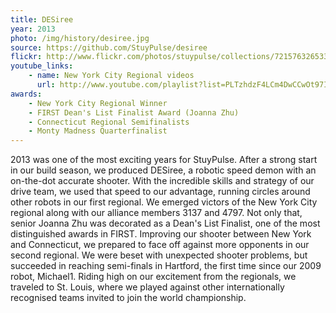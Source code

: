 ```yaml
---
title: DESiree
year: 2013
photo: /img/history/desiree.jpg
source: https://github.com/StuyPulse/desiree
flickr: http://www.flickr.com/photos/stuypulse/collections/72157632653333354/
youtube_links:
    - name: New York City Regional videos
      url: http://www.youtube.com/playlist?list=PLTzhdzF4LCm4DwCCwOt97IAM-h1MJkyTb 
awards:
    - New York City Regional Winner
    - FIRST Dean's List Finalist Award (Joanna Zhu)
    - Connecticut Regional Semifinalists
    - Monty Madness Quarterfinalist
---
```

2013 was one of the most exciting years for StuyPulse. After a strong start in our build season, we produced DESiree, a robotic speed demon with an on-the-dot accurate shooter. With the incredible skills and strategy of our drive team, we used that speed to our advantage, running circles around other robots in our first regional. We emerged victors of the New York City regional along with our alliance members 3137 and 4797. Not only that, senior Joanna Zhu was decorated as a Dean's List Finalist, one of the most distinguished awards in FIRST. Improving our shooter between New York and Connecticut, we prepared to face off against more opponents in our second regional. We were beset with unexpected shooter problems, but succeeded in reaching semi-finals in Hartford, the first time since our 2009 robot, Michael1. Riding high on our excitement from the regionals, we traveled to St. Louis, where we played against other internationally recognised teams invited to join the world championship.
